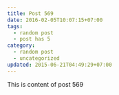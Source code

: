 ```yaml
---
title: Post 569
date: 2016-02-05T10:07:15+07:00
tags:
  - random post
  - post has 5
category:
  - random post
  - uncategorized
updated: 2015-06-21T04:49:29+07:00
---
```

This is content of post 569